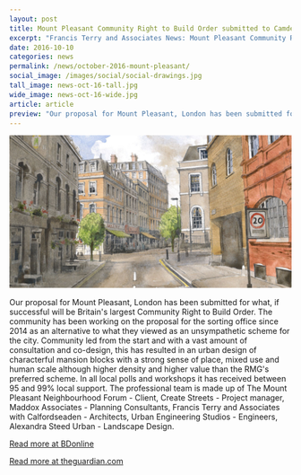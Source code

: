 ```yaml
---
layout: post
title: Mount Pleasant Community Right to Build Order submitted to Camden Council
excerpt: "Francis Terry and Associates News: Mount Pleasant Community Right to Build Order submitted to Camden Council"
date: 2016-10-10
categories: news
permalink: /news/october-2016-mount-pleasant/
social_image: /images/social/social-drawings.jpg
tall_image: news-oct-16-tall.jpg
wide_image: news-oct-16-wide.jpg
article: article
preview: "Our proposal for Mount Pleasant, London has been submitted for what, if successful will be Britain's largest Community Right to Build Order. The community has been working on the proposal for the sorting office since 2014 as an alternative to what they viewed as an unsympathetic scheme for the city."
---
```


<img src="/images/news/news-oct-16.jpg" class="featured-image" alt="Mount Pleasant Community Right to Build Order submitted to Camden Council">

<p>Our proposal for Mount Pleasant, London has been submitted for what, if successful will be Britain's largest Community Right to Build Order. The community has been working on the proposal for the sorting office since 2014 as an alternative to what they viewed as an unsympathetic scheme for the city. Community led from the start and with a vast amount of consultation and co-design, this has resulted in an urban design of characterful mansion blocks with a strong sense of place, mixed use and human scale although higher density and higher value than the RMG's preferred scheme. In all local polls and workshops it has received between 95 and 99% local support. The professional team is made up of The Mount Pleasant Neighbourhood Forum - Client, Create Streets - Project manager, Maddox Associates - Planning Consultants, Francis Terry and Associates with Calfordseaden - Architects, Urban Engineering Studios - Engineers, Alexandra Steed Urban - Landscape Design.</p>

<p><a href="http://www.bdonline.co.uk/rival-mount-pleasant-plans-submitted/5084318.article" target="_blank" alt="Read more at BDonline">Read more at BDonline</a></p>

<p><a href="https://www.theguardian.com/uk-news/2016/oct/07/london-residents-submit-rival-plans-for-mount-pleasant-development" target="_blank" alt="Read more at theguardian.com">Read more at theguardian.com</a></p>